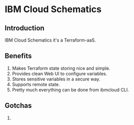 # IBM Cloud Schematics

## Introduction

IBM Cloud Schematics it's a Terraform-aaS.

## Benefits

1. Makes Terraform state storing nice and simple.
2. Provides clean Web UI to configure variables.
3. Stores sensitive variables in a secure way.
4. Supports remote state.
5. Pretty much everything can be done from ibmcloud CLI.

## Gotchas

1. 

